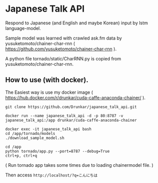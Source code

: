 # Japanese Talk API

Respond to Japanese (and English and maybe Korean) input by lstm language-model.

Sample model was learned with crawled ask.fm data by yusuketomoto/chainer-char-rnn ( https://github.com/yusuketomoto/chainer-char-rnn ).

A python file tornado/static/CharRNN.py is copied from yusuketomoto/chainer-char-rnn.

## How to use (with docker).

The Easiest way is use my docker image ( https://hub.docker.com/r/drunkar/cuda-caffe-anaconda-chainer/ ).

```
git clone https://github.com/Drunkar/japanese_talk_api.git

docker run --name japanese_talk_api -d -p 80:8787 -v japanese_talk_api:/app drunkar/cuda-caffe-anaconda-chainer

docker exec -it japanese_talk_api bash
cd /app/tornado/models
./download_sample_model.sh

cd /app
python tornado/app.py --port=8787 --debug=True
ctrl+p, ctrl+q
```

( Run tornado app takes some times due to loading chainermodel file. )

Then access ```http://localhost/?q=こんにちは```